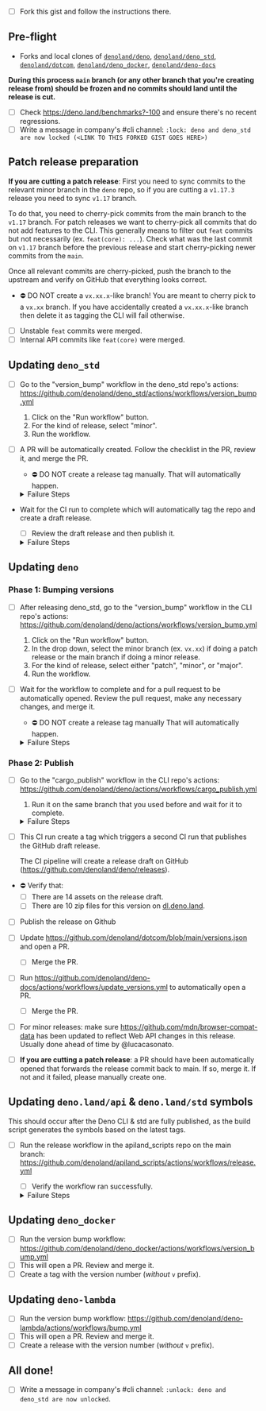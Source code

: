 - [ ] Fork this gist and follow the instructions there.

## Pre-flight

- Forks and local clones of
  [`denoland/deno`](https://github.com/denoland/deno/),
  [`denoland/deno_std`](https://github.com/denoland/deno_std/),
  [`denoland/dotcom`](https://github.com/denoland/dotcom/),
  [`denoland/deno_docker`](https://github.com/denoland/deno_docker/),
  [`denoland/deno-docs`](https://github.com/denoland/deno-docs)

**During this process `main` branch (or any other branch that you're creating
release from) should be frozen and no commits should land until the release is
cut.**

- [ ] Check https://deno.land/benchmarks?-100 and ensure there's no recent
      regressions.
- [ ] Write a message in company's #cli channel:
      `:lock: deno and deno_std are now locked (<LINK TO THIS FORKED GIST GOES HERE>)`

## Patch release preparation

**If you are cutting a patch release**: First you need to sync commits to the
relevant minor branch in the `deno` repo, so if you are cutting a `v1.17.3`
release you need to sync `v1.17` branch.

To do that, you need to cherry-pick commits from the main branch to the `v1.17`
branch. For patch releases we want to cherry-pick all commits that do not add
features to the CLI. This generally means to filter out `feat` commits but not
necessarily (ex. `feat(core): ...`). Check what was the last commit on `v1.17`
branch before the previous release and start cherry-picking newer commits from
the `main`.

Once all relevant commits are cherry-picked, push the branch to the upstream and
verify on GitHub that everything looks correct.

- ⛔ DO NOT create a `vx.xx.x`-like branch! You are meant to cherry pick to a
  `vx.xx` branch. If you have accidentally created a `vx.xx.x`-like branch then
  delete it as tagging the CLI will fail otherwise.

- [ ] Unstable `feat` commits were merged.
- [ ] Internal API commits like `feat(core)` were merged.

## Updating `deno_std`

- [ ] Go to the "version_bump" workflow in the deno_std repo's actions:
      https://github.com/denoland/deno_std/actions/workflows/version_bump.yml
  1. Click on the "Run workflow" button.
  1. For the kind of release, select "minor".
  1. Run the workflow.

- [ ] A PR will be automatically created. Follow the checklist in the PR, review
      it, and merge the PR.
  - ⛔ DO NOT create a release tag manually. That will automatically happen.

  <details>
    <summary>Failure Steps</summary>

  1. Checkout the latest main.
  2. Manually run `./_tools/release/01_bump_version.ts --minor`
     1. Ensure the version in `version.ts` is updated correctly.
     2. Ensure `Releases.md` is updated correctly.
     3. Ensure all the tests pass with the latest build (examine the repo for
        what the command is and run the local built deno binary)
  3. Open a PR with the changes and continue with the steps below.
  </details>

- Wait for the CI run to complete which will automatically tag the repo and
  create a draft release.
  - [ ] Review the draft release and then publish it.

  <details>
    <summary>Failure Steps</summary>

  1. Tag the repo manually in the format `x.x.x`
  2. Draft a new GH release by copying and pasting the release notes from
     `Releases.md`
  </details>

## Updating `deno`

### Phase 1: Bumping versions

- [ ] After releasing deno_std, go to the "version_bump" workflow in the CLI
      repo's actions:
      https://github.com/denoland/deno/actions/workflows/version_bump.yml
  1. Click on the "Run workflow" button.
  1. In the drop down, select the minor branch (ex. `vx.xx`) if doing a patch
     release or the main branch if doing a minor release.
  1. For the kind of release, select either "patch", "minor", or "major".
  1. Run the workflow.

- [ ] Wait for the workflow to complete and for a pull request to be
      automatically opened. Review the pull request, make any necessary changes,
      and merge it.
  - ⛔ DO NOT create a release tag manually That will automatically happen.

  <details>
     <summary>Failure Steps</summary>

  1. Checkout the branch the release is being made on.
  2. Manually run `./tools/release/01_bump_crate_versions.ts`
     1. Ensure the crate versions were bumped correctly
     2. Ensure deno_std version was updated correctly in `cli/deno_std.rs`
     3. Ensure `Releases.md` was updated correctly
  3. Open a PR with the changes and continue with the steps below.
  </details>

### Phase 2: Publish

- [ ] Go to the "cargo_publish" workflow in the CLI repo's actions:
      https://github.com/denoland/deno/actions/workflows/cargo_publish.yml
  1. Run it on the same branch that you used before and wait for it to complete.

  <details>
     <summary>Failure Steps</summary>

  1. The workflow was designed to be restartable. Try restarting it.
  2. If that doesn't work, then do the following:
     1. Checkout the branch the release is occurring on.
     2. If `cargo publish` hasn't completed then run
        `./tools/release/03_publish_crates.ts`
        - Note that you will need access to crates.io so it might fail.
     3. If `cargo publish` succeeded and a release tag wasn't created, then
        manually create and push one for the release branch with a leading `v`.
  </details>

- [ ] This CI run create a tag which triggers a second CI run that publishes the
      GitHub draft release.

  The CI pipeline will create a release draft on GitHub
  (https://github.com/denoland/deno/releases).

- ⛔ Verify that:
  - [ ] There are 14 assets on the release draft.
  - [ ] There are 10 zip files for this version on
        [dl.deno.land](https://console.cloud.google.com/storage/browser/dl.deno.land/release/v$VERSION).

- [ ] Publish the release on Github

- [ ] Update https://github.com/denoland/dotcom/blob/main/versions.json and open
      a PR.
  - [ ] Merge the PR.

- [ ] Run
      https://github.com/denoland/deno-docs/actions/workflows/update_versions.yml
      to automatically open a PR.
  - [ ] Merge the PR.

- [ ] For minor releases: make sure https://github.com/mdn/browser-compat-data
      has been updated to reflect Web API changes in this release. Usually done
      ahead of time by @lucacasonato.

- [ ] **If you are cutting a patch release**: a PR should have been
      automatically opened that forwards the release commit back to main. If so,
      merge it. If not and it failed, please manually create one.

## Updating `deno.land/api` & `deno.land/std` symbols

This should occur after the Deno CLI & std are fully published, as the build
script generates the symbols based on the latest tags.

- [ ] Run the release workflow in the apiland_scripts repo on the main branch:
      https://github.com/denoland/apiland_scripts/actions/workflows/release.yml
  - [ ] Verify the workflow ran successfully.

  <details>
     <summary>Failure Steps</summary>

  1. Clone `deno/apiland_scripts`.
  2. Execute `deno task release`.
  </details>

## Updating `deno_docker`

- [ ] Run the version bump workflow:
      https://github.com/denoland/deno_docker/actions/workflows/version_bump.yml
- [ ] This will open a PR. Review and merge it.
- [ ] Create a tag with the version number (_without_ `v` prefix).

## Updating `deno-lambda`

- [ ] Run the version bump workflow:
      https://github.com/denoland/deno-lambda/actions/workflows/bump.yml
- [ ] This will open a PR. Review and merge it.
- [ ] Create a release with the version number (_without_ `v` prefix).

## All done!

- [ ] Write a message in company's #cli channel:
      `:unlock: deno and deno_std are now unlocked`.
